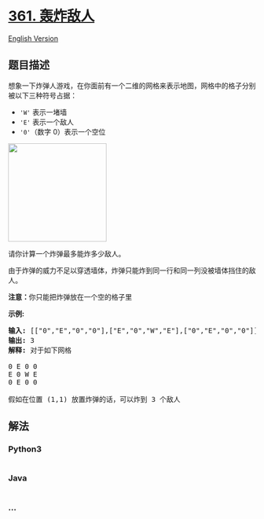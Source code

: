 # [361. 轰炸敌人](https://leetcode-cn.com/problems/bomb-enemy)

[English Version](https://github.com/yanglr/leetcode-ac/blob/master/assets/0300-0399/0361.Bomb%20Enemy/README_EN.md)

## 题目描述

<!-- 这里写题目描述 -->

<p>想象一下炸弹人游戏，在你面前有一个二维的网格来表示地图，网格中的格子分别被以下三种符号占据：</p>

<ul>
	<li><code>&#39;W&#39;</code>&nbsp;表示一堵墙</li>
	<li><code>&#39;E&#39;</code>&nbsp;表示一个敌人</li>
	<li><code>&#39;0&#39;</code>（数字 0）表示一个空位</li>
</ul>

<p><img src="https://cdn.jsdelivr.net/gh/yanglr/leetcode-ac@master/assets/0300-0399/0361.Bomb%20Enemy/images/361_Bomb_Enemy.gif" style="width: 200px;"></p>

<p>请你计算一个炸弹最多能炸多少敌人。</p>

<p>由于炸弹的威力不足以穿透墙体，炸弹只能炸到同一行和同一列没被墙体挡住的敌人。</p>

<p><strong>注意：</strong>你只能把炸弹放在一个空的格子里</p>

<p><strong>示例:</strong></p>

<pre><strong>输入: </strong>[[&quot;0&quot;,&quot;E&quot;,&quot;0&quot;,&quot;0&quot;],[&quot;E&quot;,&quot;0&quot;,&quot;W&quot;,&quot;E&quot;],[&quot;0&quot;,&quot;E&quot;,&quot;0&quot;,&quot;0&quot;]]
<strong>输出: </strong>3 
<strong>解释: </strong>对于如下网格

0 E 0 0 
E 0 W E 
0 E 0 0

假如在位置 (1,1) 放置炸弹的话，可以炸到 3 个敌人
</pre>


## 解法

<!-- 这里可写通用的实现逻辑 -->

<!-- tabs:start -->

### **Python3**

<!-- 这里可写当前语言的特殊实现逻辑 -->

```python

```

### **Java**

<!-- 这里可写当前语言的特殊实现逻辑 -->

```java

```

### **...**

```

```

<!-- tabs:end -->
